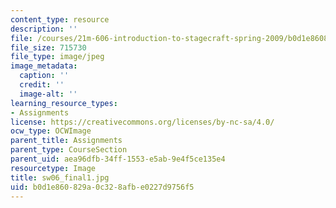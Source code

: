 ```yaml
---
content_type: resource
description: ''
file: /courses/21m-606-introduction-to-stagecraft-spring-2009/b0d1e860829a0c328afbe0227d9756f5_sw06_final1.jpg
file_size: 715730
file_type: image/jpeg
image_metadata:
  caption: ''
  credit: ''
  image-alt: ''
learning_resource_types:
- Assignments
license: https://creativecommons.org/licenses/by-nc-sa/4.0/
ocw_type: OCWImage
parent_title: Assignments
parent_type: CourseSection
parent_uid: aea96dfb-34ff-1553-e5ab-9e4f5ce135e4
resourcetype: Image
title: sw06_final1.jpg
uid: b0d1e860-829a-0c32-8afb-e0227d9756f5
---
```

